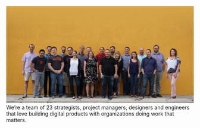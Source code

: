 <img src="resources/img/aten-group-line.jpg" alt="Just the right size" class="image--full">
<aside class="notes">We’re a team of 23 strategists, project managers, designers and engineers that love building digital products with organizations doing work that matters.</aside>
